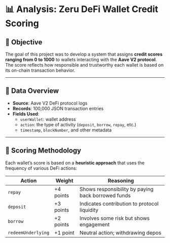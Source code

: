# 📊 Analysis: Zeru DeFi Wallet Credit Scoring

## 🧠 Objective

The goal of this project was to develop a system that assigns **credit scores ranging from 0 to 1000** to wallets interacting with the **Aave V2 protocol**. The score reflects how responsible and trustworthy each wallet is based on its on-chain transaction behavior.

---

## 📂 Data Overview

- **Source**: Aave V2 DeFi protocol logs
- **Records**: 100,000 JSON transaction entries
- **Fields Used**: 
  - `userWallet`: wallet address
  - `action`: the type of activity (`deposit`, `borrow`, `repay`, etc.)
  - `timestamp`, `blockNumber`, and other metadata

---

## 🧮 Scoring Methodology

Each wallet’s score is based on a **heuristic approach** that uses the frequency of various DeFi actions:

| Action              | Weight     | Reasoning                                                             |
|---------------------|------------|-----------------------------------------------------------------------|
| `repay`             | +4 points  | Shows responsibility by paying back borrowed funds                   |
| `deposit`           | +3 points  | Indicates contribution to protocol liquidity                         |
| `borrow`            | +2 points  | Involves some risk but shows engagement                              |
| `redeemUnderlying`  | +1 point   | Neutral action; withdrawing depos
